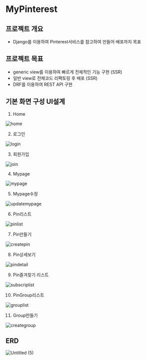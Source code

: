 # MyPinterest
## 프로젝트 개요
* Django를 이용하여 Pinterest서비스를 참고하여 만들어 배포까지 목표
## 프로젝트 목표
* generic view를 이용하여 빠르게 전체적인 기능 구현 (SSR)
* 일반 view로 전체코드 리팩토링 후 배포 (SSR)
* DRF를 이용하여 REST API 구현
## 기본 화면 구성 UI설계
1. Home

![home](https://github.com/pok125/MyPinterest/assets/26684769/6ea8d55d-1bd3-4dd4-9b88-7609c9b59e18)

2. 로그인

![login](https://github.com/pok125/MyPinterest/assets/26684769/01c081fb-d2fc-49c6-8c1d-b2c769fba485)

3. 회원가입

![join](https://github.com/pok125/MyPinterest/assets/26684769/05a8acf1-0aa2-45c7-8001-6891005051a3)

4. Mypage

![mypage](https://github.com/pok125/MyPinterest/assets/26684769/038eeaed-3379-423d-8e05-d519b6be26fb)

5. Mypage수정

![updatemypage](https://github.com/pok125/MyPinterest/assets/26684769/39787b35-0f9e-45d6-84b5-4eda094d5372)

6. Pin리스트

![pinlist](https://github.com/pok125/MyPinterest/assets/26684769/5fa8915d-abf3-4112-8b91-4bad7a86bda9)

7. Pin만들기

![createpin](https://github.com/pok125/MyPinterest/assets/26684769/0798cb01-863d-4aa6-9761-2117f4a666a1)

8. Pin상세보기

![pindetail](https://github.com/pok125/MyPinterest/assets/26684769/76515b01-68bb-4aa6-b34b-5ea99ba970ba)

9. Pin즐겨찾기 리스트

![subscriplist](https://github.com/pok125/MyPinterest/assets/26684769/0b8e546e-4689-4c7c-b150-db173ce0e63e)

10. PinGroup리스트

![grouplist](https://github.com/pok125/MyPinterest/assets/26684769/4354438f-b827-4182-abc5-5d5384773e1c)

11. Group만들기

![creategroup](https://github.com/pok125/MyPinterest/assets/26684769/97c3e2d6-01ad-401c-b010-f5ae61dfd51f)

## ERD

![Untitled (5)](https://github.com/pok125/MyPinterest/assets/26684769/64bb88e7-0a2a-43c7-8806-8e3bf7ce57a7)
